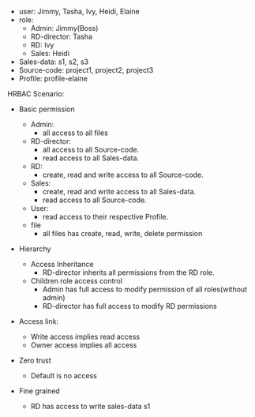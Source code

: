 - user: Jimmy, Tasha, Ivy, Heidi, Elaine
- role: 
  - Admin: Jimmy(Boss)
  - RD-director: Tasha
  - RD: Ivy
  - Sales: Heidi
- Sales-data: s1, s2, s3
- Source-code: project1, project2, project3
- Profile: profile-elaine

HRBAC Scenario:
- Basic permission
  - Admin:
    - all access to all files
  - RD-director:
    - all access to all Source-code.
    - read access to all Sales-data.
  - RD:
    - create, read and write access to all Source-code.
  - Sales:
    - create, read and write access to all Sales-data.
    - read access to all Source-code.
  - User:
    - read access to their respective Profile.
  - file
    - all files has create, read, write, delete permission
  
- Hierarchy 
  - Access Inheritance
    - RD-director inherits all permissions from the RD role.
  - Children role access control
    - Admin has full access to modify permission of all roles(without admin)
    - RD-director has full access to modify RD permissions
- Access link:
  - Write access implies read access
  - Owner access implies all access
- Zero trust
  - Default is no access
- Fine grained
  - RD has access to write sales-data s1

